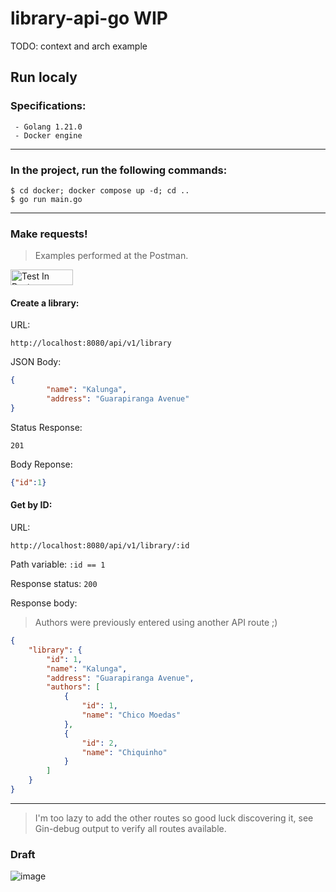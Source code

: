 # library-api-go WIP 

TODO: context and arch example

## Run localy 
### Specifications:
```tool
 - Golang 1.21.0
 - Docker engine 
```
---
### In the project, run the following commands:

 ```shell
$ cd docker; docker compose up -d; cd ..
$ go run main.go 
```
---
### Make requests!
> Examples performed at the Postman.

[<img src="https://run.pstmn.io/button.svg" alt="Test In Postman" style="width: 100px; height: 25px;">](https://god.gw.postman.com/run-collection/21572659-5e64f842-2b0c-4e0f-835a-5e3f2a600d49?action=collection%2Ffork&source=rip_markdown&collection-url=entityId%3D21572659-5e64f842-2b0c-4e0f-835a-5e3f2a600d49%26entityType%3Dcollection%26workspaceId%3D92295a17-efe7-41a0-bb69-ce7642a21c31)

#### Create a library: 
URL:

 `http://localhost:8080/api/v1/library`

JSON Body: 
``` JSON
{
        "name": "Kalunga",
        "address": "Guarapiranga Avenue"
}
```
Status Response:

`201`

Body Reponse: 
``` JSON
{"id":1}
```

#### Get by ID:
URL: 

`http://localhost:8080/api/v1/library/:id `

Path variable: `:id == 1`

Response status: `200`

Response body: 
> Authors were previously entered using another API route ;)
``` JSON
{
    "library": {
        "id": 1,
        "name": "Kalunga",
        "address": "Guarapiranga Avenue",
        "authors": [
            {
                "id": 1,
                "name": "Chico Moedas"
            },
            {
                "id": 2,
                "name": "Chiquinho"
            }
        ]
    }
}
```

---

> I'm too lazy to add the other routes so good luck discovering it, see Gin-debug output to verify all routes available.




### Draft
![image](https://github.com/Natan5533/library-api-go/assets/86797382/6946344b-fbe1-470b-ad67-7c1d37de9645)


